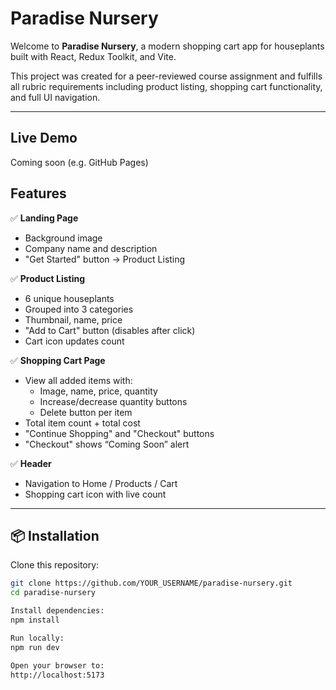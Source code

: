 # Paradise Nursery

Welcome to **Paradise Nursery**, a modern shopping cart app for houseplants built with React, Redux Toolkit, and Vite.

This project was created for a peer-reviewed course assignment and fulfills all rubric requirements including product listing, shopping cart functionality, and full UI navigation.

---

## Live Demo

Coming soon (e.g. GitHub Pages)

## Features

✅ **Landing Page**
- Background image  
- Company name and description  
- "Get Started" button → Product Listing

✅ **Product Listing**
- 6 unique houseplants  
- Grouped into 3 categories  
- Thumbnail, name, price  
- "Add to Cart" button (disables after click)  
- Cart icon updates count

✅ **Shopping Cart Page**
- View all added items with:
  - Image, name, price, quantity
  - Increase/decrease quantity buttons
  - Delete button per item
- Total item count + total cost
- "Continue Shopping" and "Checkout" buttons
- "Checkout" shows “Coming Soon” alert

✅ **Header**
- Navigation to Home / Products / Cart  
- Shopping cart icon with live count  

---

## 📦 Installation

Clone this repository:

```bash
git clone https://github.com/YOUR_USERNAME/paradise-nursery.git
cd paradise-nursery

Install dependencies:
npm install

Run locally:
npm run dev

Open your browser to:
http://localhost:5173

